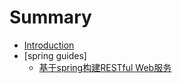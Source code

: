 
  # Summary

  * [Introduction](README.md)
  * [spring guides]
    * [基于spring构建RESTful Web服务](gs-rest-service/README.md)
      

